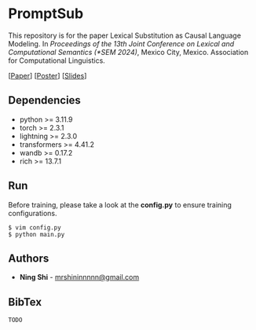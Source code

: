 # PromptSub
This repository is for the paper Lexical Substitution as Causal Language Modeling. In *Proceedings of the 13th Joint Conference on Lexical and Computational Semantics (\*SEM 2024)*, Mexico City, Mexico. Association for Computational Linguistics.

[[Paper]()] [[Poster]()] [[Slides]()]

## Dependencies
+ python >= 3.11.9
+ torch >= 2.3.1
+ lightning >= 2.3.0
+ transformers >= 4.41.2
+ wandb >= 0.17.2
+ rich >= 13.7.1

## Run
Before training, please take a look at the **config.py** to ensure training configurations.
```
$ vim config.py
$ python main.py
```

## Authors
* **Ning Shi** - mrshininnnnn@gmail.com

## BibTex
```
TODO
```